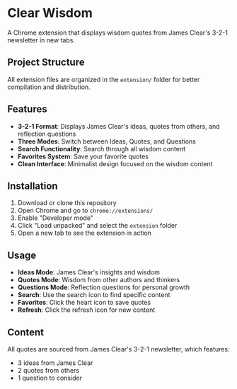 # Clear Wisdom

A Chrome extension that displays wisdom quotes from James Clear's 3-2-1 newsletter in new tabs.

## Project Structure

All extension files are organized in the `extension/` folder for better compilation and distribution.

## Features

- **3-2-1 Format**: Displays James Clear's ideas, quotes from others, and reflection questions
- **Three Modes**: Switch between Ideas, Quotes, and Questions
- **Search Functionality**: Search through all wisdom content
- **Favorites System**: Save your favorite quotes
- **Clean Interface**: Minimalist design focused on the wisdom content

## Installation

1. Download or clone this repository
2. Open Chrome and go to `chrome://extensions/`
3. Enable "Developer mode"
4. Click "Load unpacked" and select the `extension` folder
5. Open a new tab to see the extension in action

## Usage

- **Ideas Mode**: James Clear's insights and wisdom
- **Quotes Mode**: Wisdom from other authors and thinkers
- **Questions Mode**: Reflection questions for personal growth
- **Search**: Use the search icon to find specific content
- **Favorites**: Click the heart icon to save quotes
- **Refresh**: Click the refresh icon for new content

## Content

All quotes are sourced from James Clear's 3-2-1 newsletter, which features:

- 3 ideas from James Clear
- 2 quotes from others
- 1 question to consider
